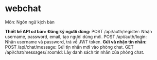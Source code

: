# webchat
Môn: Ngôn ngữ kịch bản

**Thiết kế API cơ bản:**
  **Đăng ký người dùng:**
    POST /api/auth/register: Nhận username, password, email, tạo người dùng mới.
    POST /api/auth/login: Nhận username và password, trả về JWT token.
  **Gửi và nhận tin nhắn:**
    POST /api/chat/message: Gửi tin nhắn mới vào phòng chat.
    GET /api/chat/messages/:roomId: Lấy danh sách tin nhắn của phòng chat.
